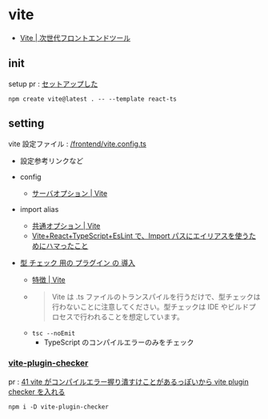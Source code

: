 # vite

- [Vite | 次世代フロントエンドツール](https://ja.vitejs.dev/)

## init

setup pr : [セットアップした](https://github.com/s-xix98/trc-prot/pull/2)

```shell
npm create vite@latest . -- --template react-ts
```

## setting

vite 設定ファイル : [/frontend/vite.config.ts](/frontend/vite.config.ts)

- 設定参考リンクなど

- config
  - [サーバオプション | Vite](https://ja.vitejs.dev/config/server-options.html)
- import alias
  - [共通オプション | Vite](https://ja.vitejs.dev/config/shared-options.html)
  - [Vite+React+TypeScript+EsLint で、Import パスにエイリアスを使うためにハマったこと](https://zenn.dev/longbridge/articles/5e33ff1a625158)
- [型 チェック 用の プラグイン の 導入](#vite-plugin-checker)
  - [特徴 | Vite](https://ja.vitejs.dev/guide/features.html)
  - > Vite は .ts ファイルのトランスパイルを行うだけで、型チェックは行わないことに注意してください。型チェックは IDE やビルドプロセスで行われることを想定しています。
  - `tsc --noEmit`
    - TypeScript のコンパイルエラーのみをチェック

### [vite-plugin-checker](https://vite-plugin-checker.netlify.app/)

pr : [41 vite がコンパイルエラー握り潰すけことがあるっぽいから vite plugin checker を入れる](https://github.com/s-xix98/trc-prot/pull/43)

```shell
npm i -D vite-plugin-checker
```

